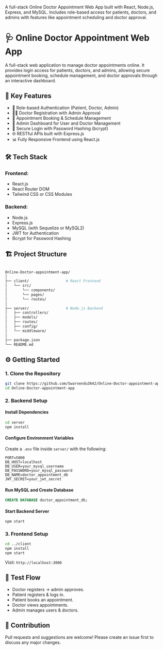 




 A full-stack Online Doctor Appointment Web App built with React, Node.js, Express, and MySQL. Includes role-based access for patients, doctors, and admins with features like appointment scheduling and doctor approval.



# 🩺 Online Doctor Appointment Web App

A full-stack web application to manage doctor appointments online. It provides login access for patients, doctors, and admins, allowing secure appointment booking, schedule management, and doctor approvals through an interactive dashboard.


## 🚀 Key Features

- 👥 Role-based Authentication (Patient, Doctor, Admin)
- 🧑‍⚕️ Doctor Registration with Admin Approval
- 📅 Appointment Booking & Schedule Management
- 🧾 Admin Dashboard for User and Doctor Management
- 🔐 Secure Login with Password Hashing (bcrypt)
- 🌐 RESTful APIs built with Express.js
- 📊 Fully Responsive Frontend using React.js

## 🛠️ Tech Stack

### Frontend:
- React.js
- React Router DOM
- Tailwind CSS or CSS Modules

### Backend:
- Node.js
- Express.js
- MySQL (with Sequelize or MySQL2)
- JWT for Authentication
- Bcrypt for Password Hashing

## 🏗️ Project Structure

```bash

Online-Doctor-appointment-app/
│
├── client/                 # React Frontend
│   └── src/
│       └── components/
│       └── pages/
│       └── routes/
│
├── server/                 # Node.js Backend
│   ├── controllers/
│   ├── models/
│   ├── routes/
│   ├── config/
│   └── middleware/
│
├── package.json
└── README.md
````


## ⚙️ Getting Started

### 1. Clone the Repository
```bash
git clone https://github.com/Swarnendu3642/Online-Doctor-appointment-app.git
cd Online-Doctor-appointment-app
````

### 2. Backend Setup

#### Install Dependencies

```bash
cd server
npm install
```

#### Configure Environment Variables

Create a `.env` file inside `server/` with the following:

```env
PORT=5000
DB_HOST=localhost
DB_USER=your_mysql_username
DB_PASSWORD=your_mysql_password
DB_NAME=doctor_appointment_db
JWT_SECRET=your_jwt_secret
```

#### Run MySQL and Create Database

```sql
CREATE DATABASE doctor_appointment_db;
```

#### Start Backend Server

```bash
npm start
```

### 3. Frontend Setup

```bash
cd ../client
npm install
npm start
```

Visit: `http://localhost:3000`

## 🧪 Test Flow

* Doctor registers → admin approves.
* Patient registers & logs in.
* Patient books an appointment.
* Doctor views appointments.
* Admin manages users & doctors.

## 🤝 Contribution

Pull requests and suggestions are welcome! Please create an issue first to discuss any major changes.



